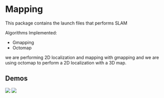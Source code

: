 # Mapping

This package contains the launch files that performs SLAM

Algorithms Implemented:

- Gmapping
- Octomap

we are performing 2D localization and mapping with gmapping and we are using octomap to perform a 2D localization with a 3D map.

## Demos

![](img/gmapping_cave.gif)
![](img/octomap_cave.gif)
